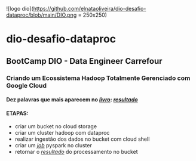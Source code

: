 ![logo dio](https://github.com/elnataoliveira/dio-desafio-dataproc/blob/main/DIO.png = 250x250)
# dio-desafio-dataproc

## BootCamp DIO - Data Engineer Carrefour

### Criando um Ecossistema Hadoop Totalmente Gerenciado com Google Cloud
#### Dez palavras que mais aparecem no [*livro*](https://github.com/elnataoliveira/dio-desafio-dataproc/blob/main/livro.txt): [*resultado*](https://github.com/elnataoliveira/dio-desafio-dataproc/blob/main/resultado.txt)

#### ETAPAS:
  - criar um bucket no cloud storage
 - criar um cluster hadoop com dataproc
 - realizar ingestão dos dados no bucket com cloud shell
 - criar um [*job*](https://github.com/elnataoliveira/dio-desafio-dataproc/blob/main/contador.py) pyspark no cluster
 - retornar o [*resultado*](https://github.com/elnataoliveira/dio-desafio-dataproc/blob/main/resultado_part-00000) do processamento no bucket
 
